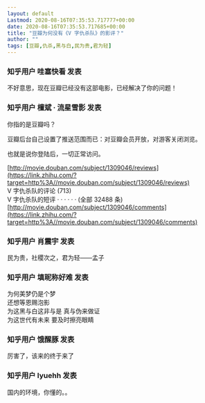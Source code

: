 ```yaml
---
layout: default
Lastmod: 2020-08-16T07:35:53.717777+00:00
date: 2020-08-16T07:35:53.717685+00:00
title: "豆瓣为何没有《V 字仇杀队》的影评？"
author: ""
tags: [豆瓣,仇杀,黑与白,民为贵,君为轻]
---
```



    
### 知乎用户 哇塞快看 发表
    
不好意思，现在豆瓣已经没有这部电影，已经解决了你的问题！
    
    
    
    
### 知乎用户 檀斌 · 流星雪影​ 发表
    
你指的是豆瓣吗？

豆瓣后台自己设置了推送范围而已：对豆瓣会员开放，对游客关闭浏览。

也就是说你登陆后，一切正常访问。

[http://movie.douban.com/subject/1309046/reviews](https://link.zhihu.com/?target=http%3A//movie.douban.com/subject/1309046/reviews)  
V 字仇杀队的评论 (713)  
V 字仇杀队的短评 · · · · · · (全部 32488 条)  
[http://movie.douban.com/subject/1309046/comments](https://link.zhihu.com/?target=http%3A//movie.douban.com/subject/1309046/comments)
    
    
    
    
### 知乎用户 肖震宇 发表
    
民为贵，社稷次之，君为轻——孟子
    
    
    
    
### 知乎用户 填昵称好难 发表
    
为何美梦仍是个梦  
还想等恩赐泡影  
为这黑与白这非与是 真与伪来做证  
为这世代有未来 要及时擦亮眼睛
    
    
    
    
### 知乎用户 饿醒豚 发表
    
厉害了，该来的终于来了
    
    
    
    
### 知乎用户  lyuehh 发表
    
国内的环境，你懂的。。
    
    
    

